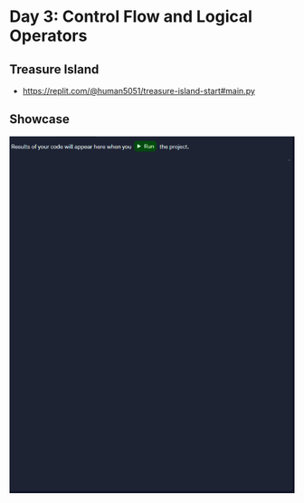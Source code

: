 # Day 3: Control Flow and Logical Operators

## Treasure Island
- https://replit.com/@human5051/treasure-island-start#main.py

## Showcase

![Treasure Island](treasure_gif.gif)

